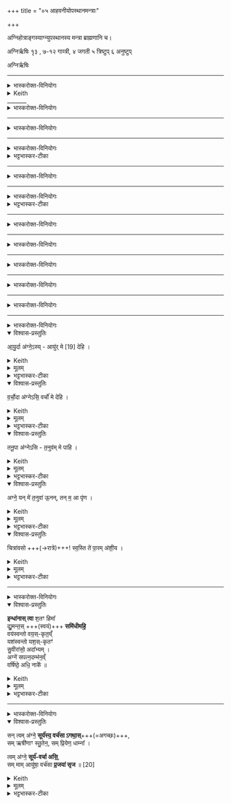 +++
title = "०५ आहवनीयोपस्थानमन्त्राः"

+++


अग्निहोत्राङ्गस्याग्न्युपस्थानस्य मन्त्रा ब्राह्मणानि च।  

अग्निर्ऋषिः १ृ३ , ७-१२ गाय्त्री,
४ जगती
५ त्रिष्टुप्
६ अनुष्टुप्

अग्निर्ऋषिः

_______
<details><summary>भास्करोक्त-विनियोगः</summary>

अग्न्युपस्थानकाण्डं अग्न्यार्षम् ॥
1आहवनीयमुपतिष्ठते - उपप्रयन्त इति षड्भिः । 'षड्भिरुत्तराभिरुपतिष्ठते' इत्यादि ब्राह्मणम् । प्रथमा गायत्री ॥

</details>



<details><summary>Keith</summary>

The Reverence of the Fire
</details>

<div class="js_include" url="/vedAH_Rk/shAkalam/saMhitA/vishvAsa-prastutiH/01/074/01_upaprayanto_adhvaraM.md"  newLevelForH1="5" includeTitle="false"> </div>  

<div class="js_include" url="/vedAH_Rk/shAkalam/saMhitA/sarvASh_TIkAH/01/074/01_upaprayanto_adhvaraM.md"  newLevelForH1="5" includeTitle="false"> </div>  
_______
<details><summary>भास्करोक्त-विनियोगः</summary>

2द्वितीया - अस्य प्रत्नामिति गायत्री ॥ 
</details>

<div class="js_include" url="/vedAH_Rk/shAkalam/saMhitA/vishvAsa-prastutiH/09/054/01_asya_pratnAmanu.md"  newLevelForH1="5" includeTitle="false"> </div>  

<div class="js_include" url="/vedAH_Rk/shAkalam/saMhitA/sarvASh_TIkAH/09/054/01_asya_pratnAmanu.md"  newLevelForH1="5" includeTitle="false"> </div>

_______
<details><summary>भास्करोक्त-विनियोगः</summary>

3तृतीया - अग्निरिति गायत्री ॥ 
</details>

<div class="js_include" url="/vedAH_Rk/shAkalam/saMhitA/vishvAsa-prastutiH/08/044/16_agnirmUrdhA_divaH.md"  newLevelForH1="5" includeTitle="false"> </div>  

<div class="js_include" url="/vedAH_Rk/shAkalam/saMhitA/sarvASh_TIkAH/08/044/16_agnirmUrdhA_divaH.md"  newLevelForH1="5" includeTitle="false"> </div>  

_______
<details><summary>भास्करोक्त-विनियोगः</summary>

4चतुर्थी - अयमिहेति जगती ॥ 
</details>

<div class="js_include" url="/vedAH_Rk/shAkalam/saMhitA/vishvAsa-prastutiH/04/007/01_ayamiha_prathamo.md"  newLevelForH1="5" includeTitle="false"> </div>  

<div class="js_include" url="/vedAH_Rk/shAkalam/saMhitA/sarvASh_TIkAH/04/007/01_ayamiha_prathamo.md"  newLevelForH1="5" includeTitle="false"> </div>  

<div class="js_include" url="/vedAH_Rk/shAkalam/saMhitA/vishvAsa-prastutiH/06/060/13_ubhA_vAmindrAgnI.md"  newLevelForH1="5" includeTitle="false"> </div>  


<div class="js_include" url="/vedAH_Rk/shAkalam/saMhitA/sarvASh_TIkAH/06/060/13_ubhA_vAmindrAgnI.md"  newLevelForH1="5" includeTitle="false"> </div>  

<details><summary>भट्टभास्कर-टीका</summary>

5उभा वामिति पञ्चमी - प्रथमे प्रश्ने पठिता व्याख्याता च ॥
</details>

_______
<details><summary>भास्करोक्त-विनियोगः</summary>

6अथ षष्ठी - अयं त इत्यनुष्टुप् ॥ 
</details>

<div class="js_include" url="/vedAH_yajuH/taittirIyam/brAhmaNam/Rk/vishvAsa-prastutiH/2/5/8/19_ayante_yonir.md"  newLevelForH1="5" includeTitle="false"> </div>  

<div class="js_include" url="/vedAH_yajuH/taittirIyam/brAhmaNam/Rk/sarvASh_TIkAH/2/5/8/19_ayante_yonir.md"  newLevelForH1="5" includeTitle="false"> </div>  

_______
<details><summary>भास्करोक्त-विनियोगः</summary>

सप्तमी - 
</details>


<div class="js_include" url="/vedAH_Rk/shAkalam/saMhitA/vishvAsa-prastutiH/09/066/19_agna_AyUMShi.md"  newLevelForH1="5" includeTitle="false"> </div>  

<div class="js_include" url="/vedAH_Rk/shAkalam/saMhitA/sarvASh_TIkAH/09/066/19_agna_AyUMShi.md"  newLevelForH1="5" includeTitle="false"> </div>  



<details><summary>भट्टभास्कर-टीका</summary>

7अथ सप्तम्याद्याष्षडपि गायत्र्यः व्याख्याताश्च 'त्वमग्ने रुद्रः' इत्यत्र ।

</details>

_______
<details><summary>भास्करोक्त-विनियोगः</summary>

8अष्टमी - 
</details>



<div class="js_include" url="/vedAH_Rk/shAkalam/saMhitA/vishvAsa-prastutiH/09/066/21_agne_pavasva.md"  newLevelForH1="5" includeTitle="plain" title="विश्वास-प्रस्तुतिः"> </div>  

<div class="js_include" url="/vedAH_Rk/shAkalam/saMhitA/sarvASh_TIkAH/09/066/21_agne_pavasva.md"  newLevelForH1="5" includeTitle="false"> </div>

_______
<details><summary>भास्करोक्त-विनियोगः</summary>

9नवमी - 
</details>
<div class="js_include" url="/vedAH_Rk/shAkalam/saMhitA/vishvAsa-prastutiH/05/026/01_agne_pAvaka.md"  newLevelForH1="5" includeTitle="plain" title="विश्वास-प्रस्तुतिः"> </div>  

<div class="js_include" url="/vedAH_Rk/shAkalam/saMhitA/sarvASh_TIkAH/05/026/01_agne_pAvaka.md"  newLevelForH1="5" includeTitle="false"> </div>  

_______
<details><summary>भास्करोक्त-विनियोगः</summary>

10दशमी - 
</details>

<div class="js_include" url="/vedAH_yajuH/taittirIyam/saMhitA/Rk/vishvAsa-prastutiH/1/3_agniShToma-pashv-Adi/14_kAmyeShTiyAjyApuronuvAkyAH/agne_naH.md"  newLevelForH1="5" includeTitle="false"> </div>  

<div class="js_include" url="/vedAH_yajuH/taittirIyam/saMhitA/Rk/sarvASh_TIkAH/1/3_agniShToma-pashv-Adi/14_kAmyeShTiyAjyApuronuvAkyAH/agne_naH.md"  newLevelForH1="5" includeTitle="false"> </div>  

_______
<details><summary>भास्करोक्त-विनियोगः</summary>

11एकादशी - 
</details>


<div class="js_include" url="/vedAH_Rk/shAkalam/saMhitA/vishvAsa-prastutiH/08/044/21_agniH_shuchivratatamaH.md"  newLevelForH1="5" includeTitle="plain" title="विश्वास-प्रस्तुतिः"> </div>  

<div class="js_include" url="/vedAH_Rk/shAkalam/saMhitA/sarvASh_TIkAH/08/044/21_agniH_shuchivratatamaH.md"  newLevelForH1="5" includeTitle="false"> </div>  


_______
<details><summary>भास्करोक्त-विनियोगः</summary>

12द्वादशी - 
</details>

<div class="js_include" url="/vedAH_Rk/shAkalam/saMhitA/vishvAsa-prastutiH/08/044/17_udagne_shuchayastava.md"  newLevelForH1="5" includeTitle="plain" title="विश्वास-प्रस्तुतिः"> </div>  

<div class="js_include" url="/vedAH_Rk/shAkalam/saMhitA/sarvASh_TIkAH/08/044/17_udagne_shuchayastava.md"  newLevelForH1="5" includeTitle="false"> </div>  

_______
<details><summary>भास्करोक्त-विनियोगः</summary>

13तत्राहवनीयमेवोपतिष्ठते - आयुर्दा इति ॥ 
</details>



<details open><summary>विश्वास-प्रस्तुतिः</summary>

आ॒यु॒र्दा अ॑ग्ने॒ऽस्य् - आयु॑र् मे [19]  देहि ।
</details>

<details><summary>Keith</summary>

Thou art giver of life, O Agni; give me life [3]. 
</details>


<details><summary>मूलम्</summary>

आ॒यु॒र्दा अ॑ग्ने॒ऽस्यायु॑र्मे [19]  देहि ।
</details>

<details><summary>भट्टभास्कर-टीका</summary>

हे अग्ने त्वमायुर्दाः आयुषोन्नस्य जीवितस्य वा दातासि तस्मादायुर्मे देहि । एरवमुत्तरत्रापि द्रष्टव्यम् ।
</details>

<details open><summary>विश्वास-प्रस्तुतिः</summary>

व॒र्चो॒दा अ॑ग्नेऽसि॒ वर्चो॑ मे देहि ।
</details>

<details><summary>Keith</summary>

Thou art giver of radiance, O Agni; give me radiance. 
</details>

<details><summary>मूलम्</summary>

व॒र्चो॒दा अ॑ग्नेऽसि॒ वर्चो॑ मे देहि ।
</details>

<details><summary>भट्टभास्कर-टीका</summary>

वर्चो बलं दीप्तिर्वा ।
</details>

<details open><summary>विश्वास-प्रस्तुतिः</summary>

तनू॒पा अ॑ग्नेऽसि - त॒नुव॑म् मे पाहि ।
</details>

<details><summary>Keith</summary>

Thou art guardian of the body, O Agni; guard my body.
</details>


<details><summary>मूलम्</summary>

तनू॒पा अ॑ग्नेऽसि त॒नुव॑म्मे पाहि ।
</details>

<details><summary>भट्टभास्कर-टीका</summary>

तनूनां शरीराणां पाता तनूपाः । सर्वत्र 'आतो मनिन्' इति विच् ।
</details>

<details open><summary>विश्वास-प्रस्तुतिः</summary>

अग्ने॒ यन् मे॑ त॒नुवा॑ ऊ॒नन्, तन् म॒ आ पृ॑ण ।
</details>

<details><summary>Keith</summary>

O Agni, whatever is deficient in my body, do thou make that good for me.
</details>


<details><summary>मूलम्</summary>

अग्ने॒ यन्मे॑ त॒नुवा॑ ऊ॒नन्तन्म॒ आ पृ॑ण ।
</details>

<details><summary>भट्टभास्कर-टीका</summary>

हे अग्ने ऊनं विकलीभूतं छिन्नं भिन्नं ॥ यन्मे तनुवाः तन्वा ऊनं तन्मे त्वां भजमानस्य आपृण आपूरय । यद्वा - यन्मे तन्वाः तनुस्थानीयानां प्रजानां पशूनां ऊनं तदापूरय । पृण प्रीणने अत्रापूरणे वर्तते । तन्वादीनां छन्दसि बहुलम्' इत्युवङादेशः ॥
</details>

<details open><summary>विश्वास-प्रस्तुतिः</summary>

चित्रा॑वसो +++(→रात्रे)+++! स्व॒स्ति ते॑ पा॒रम् अ॑शी॒य ।
</details>

<details><summary>Keith</summary>

O thou of various splendour, in safety may I reach the end of thee.
</details>

<details><summary>मूलम्</summary>

चित्रा॑वसो स्व॒स्ति ते॑ पा॒रम॑शी॒य ।
</details>

<details><summary>भट्टभास्कर-टीका</summary>

14रात्रिमुपतिष्ठते - चित्रावसो इति ॥ चित्राः नानारूःपाः चायनीया वा । वसवो वसून्यावसनानि वस्तारो वा यस्यां सा चित्रावसुः रात्रिः । सांहितिकं दीर्घत्वम् । त्वयि वसन्ति सर्वेपि सुखेन अतोहम्पि ते तव पारं समाप्तिं व्युष्टिं स्वस्ति अविनाशेन सुखेन अशीय प्राप्नुयां त्वत्प्रमोदेन । अश्नोतेर्लिङि शपो लुक् ॥
</details>

___________
<details><summary>भास्करोक्त-विनियोगः</summary>

15आहवनीये समिधमादधाति - इन्धाना इति सप्तपदया शक्वर्या ॥
</details>

<details open><summary>विश्वास-प्रस्तुतिः</summary>

**इन्धा॑नास् त्वा** श॒तꣳ हिमा᳚  
द्यु॒मन्त॒स् +++(स्वयं)+++ **समि॑धीमहि॒**  
वय॑स्वन्तो वय॒स्-कृत॒य्ँ  
यश॑स्वन्तो यश॒स्-कृतꣳ॑  
सु॒वीरा॑सो॒ अदा᳚भ्यम् ।  
अग्ने॑ सपत्न॒दम्भ॑न॒व्ँ  
वर्षि॑ष्ठे॒ अधि॒ नाके᳚ ॥
</details>

<details><summary>Keith</summary>

Kindling thee may we kindle thee  
for a hundred winters in radiance,  
strong the giver of strength,  
famous the giver of fame,  
with good heroes, the undeceived,  
O Agni, the deceiver of foes  
in the highest firmament.
</details>

<details><summary>मूलम्</summary>

इन्धा॑नास्त्वा श॒तꣳ हिमा᳚ द्यु॒मन्त॒स्समि॑धीमहि॒ वय॑स्वन्तो वय॒स्कृत॒य्ँयश॑स्वन्तो यश॒स्कृतꣳ॑ सु॒वीरा॑सो॒ अदा᳚भ्यम् । अग्ने॑ सपत्न॒दम्भ॑न॒व्ँवर्‌षि॑ष्ठे॒ अधि॒ नाके᳚ ॥
</details>

<details><summary>भट्टभास्कर-टीका</summary>

हे अग्ने इन्धानाः ज्वलन्तः । 'विभाषा वेण्विन्धानयोः' इत्याद्युदात्तत्वम् । **शतं हिमाः** संवत्सरान् हेमन्तान्वा । **हिमा** इति ऋतोस् स्त्रीलिङ्गत्वं वर्षा इति [इति वत्] । वर्षशतेन **शतं** हेमन्ता भवन्तीति वर्षमेवाशंसितम् । शिशिरे शीतेन हेमन्ते प्रजानां पीडनात् तेन लक्ष्यते संवत्सरः । यदा हिमशब्देन हेमन्तऋतुर् लक्ष्यते स च मत्वर्थीयाच्प्रत्ययान्तः स स्त्रियां वर्तते । **द्युमन्तः** दीप्तिमन्तः । 'ह्रस्वनुड्भ्याम्' इति मतुप उदात्तत्वम् । **समिधीमहि** सम्यक् दीपयामः **त्वाम् इन्धाना** वयमपि **द्युमन्तस् समिधीमहि** । पूर्ववच्छपो लुक्।

ततश्च त्वत्प्रसादाद्वयस्वन्तोन्नवन्तो वयमायुष्मन्तो वा; वयोनामायुषोंशः । वयस्कृतं वयस्कर्तारं संपूर्णवयसो दातारं त्वाम् । 'अतः कृकमि' इति सत्वम् । यशस्वन्तः सत्कीर्तिमन्तो वयं त्वत्समाराधनेन त्वां यशस्कृतम् । गतम् । सुवीरासः कल्याणपुत्रादिका वयम् । 'आज्जसेरसुक्' । 'वीरवीर्यौ च' इत्युत्तरपदाद्युदात्तत्वम् । अदाभ्यं अनुपहिंसितं बाधितुमशक्यं त्वां सपत्नदम्भनं सपत्नानां अनिष्टानां विनाशयितारं स्वयं केन चिदप्यदाभ्यम् । दभिः प्रकृत्यन्तरमस्तीत्याहुः । अतो ण्यत् ।

वर्षिष्ठे वृद्धतमे नाके सुखैकरूपे अस्मिन् स्थाने स्वर्गसदृशे अधि उपरि त्वामिन्धाना वयमीदृशा भूयास्मेति । प्रियस्थिरादिना वृद्धशब्दस्य वर्षादेशः ॥
</details>

_______
<details><summary>भास्करोक्त-विनियोगः</summary>

16पुनरुपतिष्ठते - सं त्वमग्न इति । 
</details>

<details open><summary>विश्वास-प्रस्तुतिः</summary>

सन् त्वम् अ॑ग्ने॒ **सूर्य॑स्य॒ वर्च॑सा ऽगथा॒स्**+++(=अगच्छः)+++,  
सम् ऋषी॑णाꣳ स्तु॒तेन॒, सम् प्रि॒येण॒ धाम्ना᳚ ।  


त्वम् अ॑ग्ने॒ **सूर्य॑-वर्चा असि॒**,  
सम् माम् आयु॑षा॒ वर्च॑सा **प्र॒जया॑ सृज** ॥ [20]  
</details>

<details><summary>Keith</summary>

Thou, O Agni, hast attained the radiance of the sun, the praises of the Rsis, thy beloved abode.  
Thou, O Agni, hast the radiance of the sun; grant me life, radiance, and offspring.
</details>


<details><summary>मूलम्</summary>

सन्त्वम॑ग्ने॒ सूर्य॑स्य॒ वर्च॑साऽगथा॒स्समृषी॑णाꣳ स्तु॒तेन॒ सम्प्रि॒येण॒ धाम्ना᳚ ।  
त्वम॑ग्ने॒ सूर्य॑वर्चा असि॒ सम्मामायु॑षा॒ वर्च॑सा प्र॒जया॑ सृज ॥ [20]  
</details>

<details><summary>भट्टभास्कर-टीका</summary>

इयं जगती वृद्धपदा ॥ हे **अग्ने** त्वं **सूर्यस्य वर्चसा** दीप्त्या **समगथाः** सङ्गच्छसे । छान्दसो लुङ्, 'समो गमृच्छि' इत्यात्मनेपदम् 'मन्त्रे घस' इति च्लेर्लुक्, 'वागमः' इति सिचः कित्त्वम् । ऋषीणां मन्त्रद्रष्टॄणां मन्त्राणां वा स्तुतेन स्तुत्या च समगथाः इत्येव । प्रियेण च धाम्ना स्थानेनाहवनीयेन समगथाः सम्पृक्तोसि । यस्मादेवं तस्मात् हे अग्ने त्वं सूर्यवर्चाः सूर्येण तुल्यतेजा असि । यद्वा - सूर्यस्य वर्चस्त्वमसि । स त्वं मां त्वाम्प्रपन्नमायुषा शतायुष्ट्वेन वर्चसा प्रजया च सत्पुत्रपौत्रादिपरम्परया संसृज सङ्गमय ॥

इति पञ्चमे अग्न्युपस्थानन्नाम पञ्चमोनुवाकः ॥  
</details>
